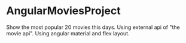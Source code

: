 # AngularMoviesProject
Show the most popular 20 movies this days. Using external api of "the movie api".
Using angular material and flex layout.



